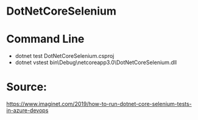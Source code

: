 # DotNetCoreSelenium

# Command Line
- dotnet test DotNetCoreSelenium.csproj
- dotnet vstest bin\Debug\netcoreapp3.0\DotNetCoreSelenium.dll

# Source:
https://www.imaginet.com/2019/how-to-run-dotnet-core-selenium-tests-in-azure-devops
